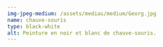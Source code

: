 ```yaml
---
img-jpeg-medium: /assets/medias/medium/Georg.jpg
name: chauve-souris
type: black-white
alt: Peinture en noir et blanc de chauve-souris.
---
```

